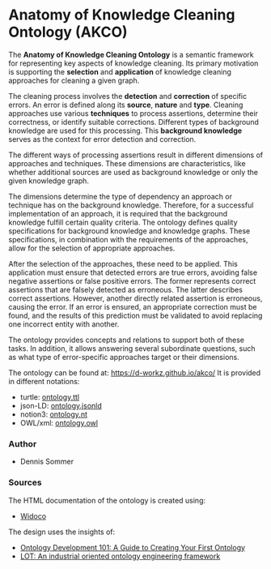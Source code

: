 # Anatomy of Knowledge Cleaning Ontology (AKCO)

The **Anatomy of Knowledge Cleaning Ontology** is a semantic framework for representing key aspects of knowledge cleaning. Its primary motivation is supporting the **selection** and **application** of knowledge cleaning approaches for cleaning a given graph. 

The cleaning process involves the **detection** and **correction** of specific errors. An error is defined along its **source**, **nature** and **type**. Cleaning approaches use various **techniques** to process assertions, determine their correctness, or identify suitable corrections. Different types of background knowledge are used for this processing. This **background knowledge** serves as the context for error detection and correction. 

The different ways of processing assertions result in different dimensions of approaches and techniques. These dimensions are characteristics, like whether additional sources are used as background knowledge or only the given knowledge graph. 

The dimensions determine the type of dependency an approach or technique has on the background knowledge. Therefore, for a successful implementation of an approach, it is required that the background knowledge fulfill certain quality criteria. The ontology defines quality specifications for background knowledge and knowledge graphs. These specifications, in combination with the requirements of the approaches, allow for the selection of appropriate approaches. 

After the selection of the approaches, these need to be applied. This application must ensure that detected errors are true errors, avoiding false negative assertions or false positive errors. The former represents correct assertions that are falsely detected as erroneous. The latter describes correct assertions. However, another directly related assertion is erroneous, causing the error. If an error is ensured, an appropriate correction must be found, and the results of this prediction must be validated to avoid replacing one incorrect entity with another. 

The ontology provides concepts and relations to support both of these tasks. In addition, it allows answering several subordinate questions, such as what type of error-specific approaches target or their dimensions. 

The ontology can be found at: https://d-workz.github.io/akco/
It is provided in different notations: 
- turtle: [ontology.ttl](ontology.ttl)
- json-LD: [ontology.jsonld](ontology.jsonld)
- notion3: [ontology.nt](ontology.nt) 
- OWL/xml: [ontology.owl](ontology.)

### Author
- Dennis Sommer

### Sources

The HTML documentation of the ontology is created using:
- [Widoco](https://dgarijo.github.io/Widoco/) 

The design uses the insights of:
- [Ontology Development 101: A Guide to Creating Your First Ontology](https://protege.stanford.edu/publications/ontology_development/ontology101.pdf)
- [LOT: An industrial oriented ontology engineering framework](https://www.sciencedirect.com/science/article/pii/S0952197622000525)

